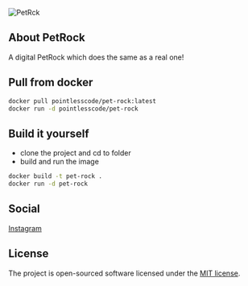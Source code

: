 ![PetRck](https://github.com/pointless-code/pet-rock/assets/18129171/24775ce9-e4d4-45b0-b1c4-fb5d023679d9)

## About PetRock

A digital PetRock which does the same as a real one!

## Pull from docker

```bash
docker pull pointlesscode/pet-rock:latest
docker run -d pointlesscode/pet-rock
```

## Build it yourself
- clone the project and cd to folder
- build and run the image
```bash
docker build -t pet-rock .
docker run -d pet-rock
```

## Social

<a href="https://www.instagram.com/pointlesscode/">Instagram</a>

## License

The project is open-sourced software licensed under the [MIT license](https://opensource.org/licenses/MIT).
